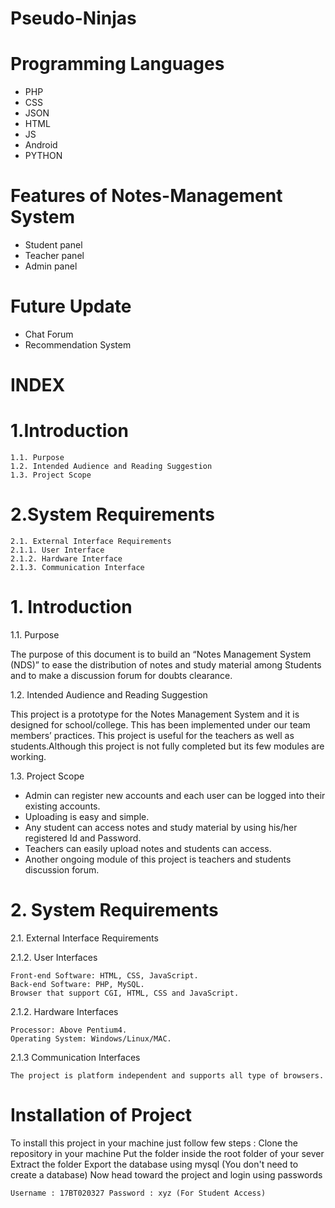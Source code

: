 # Pseudo-Ninjas
# Programming Languages
* PHP
* CSS
* JSON
* HTML
* JS
* Android
* PYTHON

# Features of Notes-Management System
* Student panel
* Teacher panel
* Admin panel

# Future Update
* Chat Forum
* Recommendation System
#                                                                INDEX

   # 1.Introduction
    1.1. Purpose
    1.2. Intended Audience and Reading Suggestion
    1.3. Project Scope
   # 2.System Requirements
    2.1. External Interface Requirements
    2.1.1. User Interface
    2.1.2. Hardware Interface
    2.1.3. Communication Interface
    
# 1. Introduction
1.1. Purpose

The purpose of this document is to build an “Notes Management System (NDS)” to ease the distribution of notes and study material among Students and to make a discussion forum for doubts clearance.

1.2. Intended Audience and Reading Suggestion

This project is a prototype for the Notes Management System and it is designed for school/college. This has been implemented under our team members’ practices. This project is useful for the teachers as well as students.Although this project is not fully completed but its few modules are working.

1.3. Project Scope

   * Admin can register new accounts and each user can be logged into their existing accounts.
   * Uploading is easy and simple.
   * Any student can access notes and study material by using his/her registered Id and Password.
   * Teachers can easily upload notes and students can access.
   * Another ongoing module of this project is teachers and students discussion forum.
   
# 2. System Requirements

  2.1. External Interface Requirements

  2.1.2. User Interfaces

    Front-end Software: HTML, CSS, JavaScript.
    Back-end Software: PHP, MySQL.
    Browser that support CGI, HTML, CSS and JavaScript.

  2.1.2. Hardware Interfaces

    Processor: Above Pentium4.
    Operating System: Windows/Linux/MAC.
    
  2.1.3 Communication Interfaces
    
    The project is platform independent and supports all type of browsers.
    
   # Installation of Project

  To install this project in your machine just follow few steps :
  Clone the repository in your machine
  Put the folder inside the root folder of your sever
  Extract the folder
  Export the database using mysql (You don't need to create a database)
  Now head toward the project and login using passwords

    Username : 17BT020327 Password : xyz (For Student Access)
       
 

   
   
   



    
